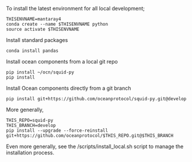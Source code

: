 To install the latest environment for all local development;

```
THISENVNAME=mantaray4
conda create --name $THISENVNAME python
source activate $THISENVNAME
```

Install standard packages
```
conda install pandas
```

Install ocean components from a local git repo
```
pip install ~/ocn/squid-py
pip install
```

Install Ocean components directly from a git branch
```
pip install git+https://github.com/oceanprotocol/squid-py.git@develop
```

More generally,
```
THIS_REPO=squid-py
THIS_BRANCH=develop
pip install --upgrade --force-reinstall git+https://github.com/oceanprotocol/$THIS_REPO.git@$THIS_BRANCH
```

Even more generally, see the /scripts/install_local.sh script to manage the installation process.
```

```
